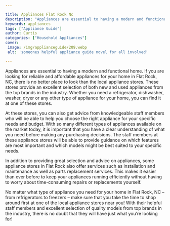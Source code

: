 ```yaml
---

title: Appliances Flat Rock Nc
description: "Appliances are essential to having a modern and functional home. If you are looking for reliable and affordable appliances for you...take a moment to check it out "
keywords: appliances
tags: ["Appliance Guide"]
author: Curtis
categories: ["Household Appliances"]
cover: 
 image: /img/applianceguide/209.webp
 alt: 'someones helpful appliance guide novel for all involved'

---
```


Appliances are essential to having a modern and functional home. If you are looking for reliable and affordable appliances for your home in Flat Rock, NC, there is no better place to look than the local appliance stores. These stores provide an excellent selection of both new and used appliances from the top brands in the industry. Whether you need a refrigerator, dishwasher, washer, dryer or any other type of appliance for your home, you can find it at one of these stores. 

At these stores, you can also get advice from knowledgeable staff members who will be able to help you choose the right appliance for your specific needs and budget. With so many different types of appliances available on the market today, it is important that you have a clear understanding of what you need before making any purchasing decisions. The staff members at these appliance stores will be able to provide guidance on which features are most important and which models might be best suited to your specific needs. 

In addition to providing great selection and advice on appliances, some appliance stores in Flat Rock also offer services such as installation and maintenance as well as parts replacement services. This makes it easier than ever before to keep your appliances running efficiently without having to worry about time-consuming repairs or replacements yourself. 

No matter what type of appliance you need for your home in Flat Rock, NC – from refrigerators to freezers – make sure that you take the time to shop around first at one of the local appliance stores near you! With their helpful staff members and excellent selection of quality models from top brands in the industry, there is no doubt that they will have just what you’re looking for!
